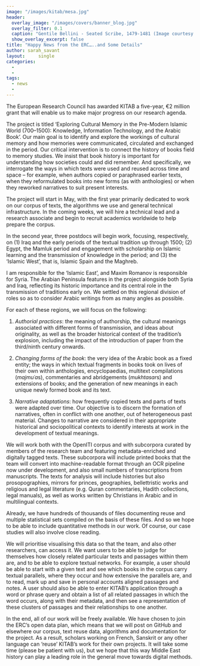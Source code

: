 ```yaml
---
image: "/images/kitab/mesa.jpg"
header:
  overlay_image: "/images/covers/banner_blog.jpg"
  overlay_filter: 0.1
  caption: "Gentile Bellini - Seated Scribe, 1479-1481 (Image courtesy of [Isabella Stewart Gardner Museum](https://www.gardnermuseum.org/experience/collection/10755), Boston)" 
  show_overlay_excerpt: false 
title: "Happy News from the ERC…..and Some Details"			
author: sarah_savant		
layout:		single
categories:
  - 
  - 
tags:
  - news
  - 
---
```

The European Research Council has awarded KITAB a five-year, €2 million grant that will enable us to make major progress on our research agenda.

The project is titled ‘Exploring Cultural Memory in the Pre-Modern Islamic World (700–1500): Knowledge, Information Technology, and the Arabic Book’. Our main goal is to identify and explore the workings of cultural memory and how memories were communicated, circulated and exchanged in the period. Our critical intervention is to connect the history of books field to memory studies. We insist that book history is important for understanding how societies could and did remember. And specifically, we interrogate the ways in which texts were used and reused across time and space – for example, when authors copied or paraphrased earlier texts, when they reformulated books into new forms (as with anthologies) or when they reworked narratives to suit present interests.

The project will start in May, with the first year primarily dedicated to work on our corpus of texts, the algorithms we use and general technical infrastructure. In the coming weeks, we will hire a technical lead and a research associate and begin to recruit academics worldwide to help prepare the corpus.

In the second year, three postdocs will begin work, focusing, respectively, on (1) Iraq and the early periods of the textual tradition up through 1500; (2) Egypt, the Mamluk period and engagement with scholarship on Islamic learning and the transmission of knowledge in the period; and (3) the ‘Islamic West’, that is, Islamic Spain and the Maghreb.

I am responsible for the ‘Islamic East’, and Maxim Romanov is responsible for Syria. The Arabian Peninsula features in the project alongside both Syria and Iraq, reflecting its historic importance and its central role in the transmission of traditions early on. We settled on this regional division of roles so as to consider Arabic writings from as many angles as possible.

For each of these regions, we will focus on the following:

1.  *Authorial practices*: the meaning of authorship, the cultural meanings associated with different forms of transmission, and ideas about originality, as well as the broader historical context of the tradition’s explosion, including the impact of the introduction of paper from the third/ninth century onwards.

2.  *Changing forms of the book*: the very idea of the Arabic book as a fixed entity; the ways in which textual fragments in books took on lives of their own within anthologies, encyclopaedias, multitext compilations (*majmuʿa*s), commentaries and abridgements (*mukhtasar*s) and extensions of books; and the generation of new meanings in each unique newly formed book and its text.

3.  *Narrative adaptations*: how frequently copied texts and parts of texts were adapted over time. Our objective is to discern the formation of narratives, often in conflict with one another, out of heterogeneous past material. Changes to narrative are considered in their appropriate historical and sociopolitical contexts to identify interests at work in the development of textual meanings.

We will work both with the OpenITI corpus and with subcorpora curated by members of the research team and featuring metadata-enriched and digitally tagged texts. These subcorpora will include printed books that the team will convert into machine-readable format through an OCR pipeline now under development, and also small numbers of transcriptions from manuscripts. The texts for analysis will include histories but also prosopographies, mirrors for princes, geographies, bellettristic works and religious and legal literature (e.g. Quran commentaries, Hadith collections, legal manuals), as well as works written by Christians in Arabic and in multilingual contexts.

Already, we have hundreds of thousands of files documenting reuse and multiple statistical sets compiled on the basis of these files. And so we hope to be able to include quantitative methods in our work. Of course, our case studies will also involve close reading.

We will prioritise visualising this data so that the team, and also other researchers, can access it. We want users to be able to judge for themselves how closely related particular texts and passages within them are, and to be able to explore textual networks. For example, a user should be able to start with a given text and see which books in the corpus carry textual parallels, where they occur and how extensive the parallels are, and to read, mark up and save in personal accounts aligned passages and notes. A user should also be able to enter KITAB’s application through a word or phrase query and obtain a list of all related passages in which the word occurs, along with their metadata, and then see a representation of these clusters of passages and their relationships to one another.

In the end, all of our work will be freely available. We have chosen to join the ERC’s open data plan, which means that we will post on GitHub and elsewhere our corpus, text reuse data, algorithms and documentation for the project. As a result, scholars working on French, Sanskrit or any other language can ‘reuse’ KITAB’s work for their own projects. It will take some time (please be patient with us), but we hope that this way Middle East history can play a leading role in the general move towards digital methods.
